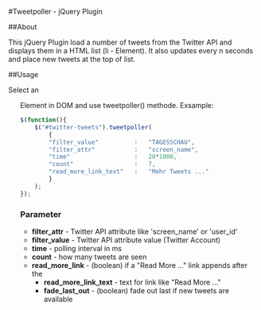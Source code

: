 #Tweetpoller - jQuery Plugin

##About

This jQuery Plugin load a number of tweets from the Twitter API and displays them in a HTML list (li - Element). It also updates every n seconds and place new tweets at the top of list.

##Usage

Select an <ul> Element in DOM and use tweetpoller() methode.
Exsample:

```javascript
$(function(){
	$("#twitter-tweets").tweetpoller(
        {
        "filter_value"          :   "TAGESSCHAU",
        "filter_attr"           :   "screen_name",
        "time"                  :   20*1000,
        "count"                 :   7,
        "read_more_link_text"   :   "Mehr Tweets ..."
        }
    );
});
```

### Parameter
* **filter_attr** - Twitter API attribute like 'screen_name' or 'user_id'
* **filter_value** - Twitter API attribute value (Twitter Account)
* **time** - polling interval in ms
* **count** - how many tweets are seen
* **read_more_link** - (boolean) if a "Read More ..." link appends after the <ul>
* **read_more_link_text** - text for link like "Read More ..."
* **fade_last_out** - (boolean) fade out last if new tweets are available


